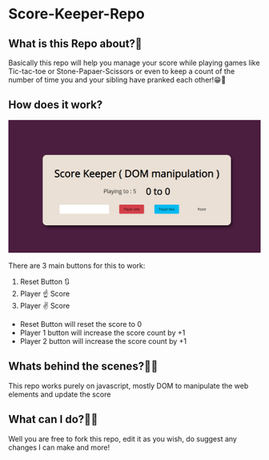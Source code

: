 # Score-Keeper-Repo

## What is this Repo about?🤔

Basically this repo will help you manage your score while playing games like Tic-tac-toe or Stone-Papaer-Scissors or
even to keep a count of the number of time you and your sibling have pranked each other!😁🙌

## How does it work?
![Screenshot](scorerepopreview.png)

There are 3 main buttons for this to work:
1. Reset Button 🔃
2. Player ☝ Score 
3. Player ✌ Score 

- Reset Button will reset the score to 0
- Player 1 button will increase the score count by +1
- Player 2 button will increase the score count by +1

## Whats behind the scenes?👀💡

This repo works purely on javascript, mostly DOM to manipulate the web elements and update the score

## What can I do?🤷‍♀️

Well you are free to fork this repo, edit it as you wish, do suggest any changes I can make and more!
